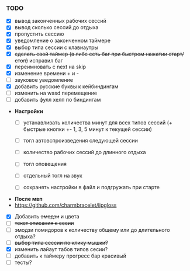 ### TODO
- [x] вывод законченных рабочих сессий
- [x] вывод сколько сессий до отдыха
- [x] пропустить сессию
- [x] уведомление о законченном таймере
- [x] выбор типа сессии с клавиаутры
- [x] ~~сделать свой таймер (в либе есть баг при быстром нажатии старт/стоп)~~ исправил баг
- [x] переимновать с next на skip
- [x] изменение времени + и -
- [ ] звуковое уведомление
- [x] добавить русские буквы к кейбиндингам
- [ ] изменить на wasd перемещение
- [ ] добавить фулл хелп по биндингам

- **Настройки**
  - [ ] устанавливать количества минут для всех типов сессий (+ быстрые кнопки +- 1, 3, 5 минут к текущей сессии)
  - [ ] тогл автовспроизведения следующей сессии
  - [ ] количество рабочих сессий до длинного отдыха 
  - [ ] тогл оповещения
  - [ ] отдельный тогл на звук
  - [ ] сохранять настройки в файл и подгружать при старте


- **После мвп**
- https://github.com/charmbracelet/lipgloss
- [x] Добавить ~~эмодзи~~ и цвета
- [ ] ~~текст описания к сесии~~
- [ ] эмодзи помидоров к количеству общему или до длительного отдыха?
- [ ] ~~выбор типа сессии по клику мышки?~~
- [x] изменить лайаут табов типов сесии?
- [ ] добавить к таймеру прогресс бар красивый
- [ ] тесты?
